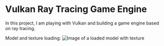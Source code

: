 # Vulkan Ray Tracing Game Engine
In this project, I am playing with Vulkan and building a game engine based on ray tracing.

Model and texture loading: 
![Image of a loaded model with texture](https://i.imgur.com/5nrAFP5.png)
